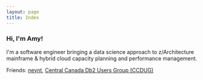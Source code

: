 ```yaml
---
layout: page
title: Index
---
```


### Hi, I'm Amy!

I'm a software engineer bringing a data science approach to z/Architecture mainframe & hybrid cloud capacity planning and performance management.

Friends: [neynt](https://neynt.ca/), [Central Canada Db2 Users Group (CCDUG)](https://ccdb2.ca/)